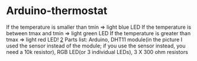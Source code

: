 # Arduino-thermostat

If the temperature is smaller than tmin => light blue LED
If the temperature is between tmax and tmin => light green LED
If the temperature is greater than tmax => light red LED!
[2](https://github.com/Ferrariedhgs/Arduino-thermostat/assets/45429773/e8553f05-3f82-493a-a42d-85660c3986f1)
Parts list: Arduino, DHT11 module(in the picture I used the sensor instead of the module; if you use the sensor instead, you need a 10k resistor), RGB LED(or 3 individual LEDs), 3 X 300 ohm resistors
